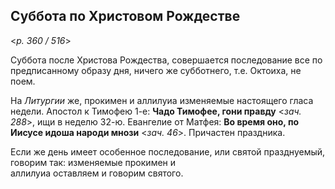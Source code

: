 
## Суббота по Христовом Рождестве  

<*p. 360 / 516*>

Суббота после Христова Рождества, совершается последование все по предписанному образу дня, 
ничего же субботнего, т.е. Октоиха, не поем. 

На *Литургии* же, прокимен и аллилуиа изменяемые настоящего гласа недели. 
Апостол к Тимофею 1-е: **Чадо Тимофее, гони правду** <*зач. 288*>, ищи в неделю 32-ю. 
Евангелие от Матфея: **Во время оно, по Иисусе идоша народи мнози** <*зач. 46*>. 
Причастен праздника. 

Если же день имеет особенное последование, или святой празднуемый, говорим так: изменяемые прокимен и  
аллилуиа оставляем и говорим святого.  
